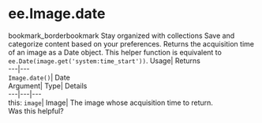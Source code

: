  
#  ee.Image.date 
bookmark_borderbookmark Stay organized with collections  Save and categorize content based on your preferences.
Returns the acquisition time of an image as a Date object. This helper function is equivalent to `ee.Date(image.get('system:time_start'))`. 
Usage| Returns  
---|---  
`Image.date()`| Date  
Argument| Type| Details  
---|---|---  
this: `image`| Image| The image whose acquisition time to return.  
Was this helpful?
